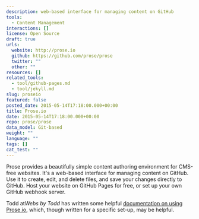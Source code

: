 ```yaml
---
description: web-based interface for managing content on GitHub
tools:
  - Content Management
interactions: []
license: Open Source
draft: true
urls:
  website: http://prose.io
  github: https://github.com/prose/prose
  twitter: ""
  other: ""
resources: []
related_tools:
  - tool/github-pages.md
  - tool/jekyll.md
slug: proseio
featured: false
posted_date: 2015-05-14T17:18:00.000+00:00
title: Prose.io
date: 2015-05-14T17:18:00.000+00:00
repo: prose/prose
data_model: Git-based
weight: ""
language: ""
tags: []
cat_test: ""
---
```

Prose provides a beautifully simple content authoring environment for CMS-free websites. It's a web-based interface for managing content on GitHub. Use it to create, edit, and delete files, and save your changes directly to GitHub. Host your website on GitHub Pages for free, or set up your own GitHub webhook server.

Todd at*Webs by Todd* has written some helpful [documentation on using Prose.io](http://www.websbytodd.com/documentation/using-prose/), which, though written for a specific set-up, may be helpful.